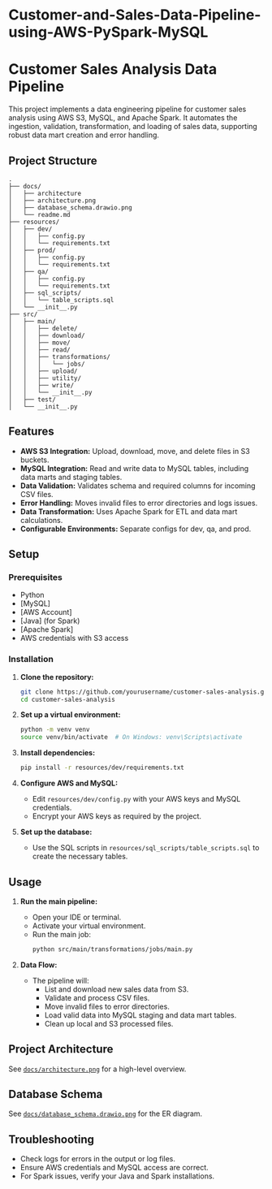 # Customer-and-Sales-Data-Pipeline-using-AWS-PySpark-MySQL

# Customer Sales Analysis Data Pipeline

This project implements a data engineering pipeline for customer sales analysis using AWS S3, MySQL, and Apache Spark. It automates the ingestion, validation, transformation, and loading of sales data, supporting robust data mart creation and error handling.

## Project Structure

```
.
├── docs/
│   ├── architecture
│   ├── architecture.png
│   ├── database_schema.drawio.png
│   └── readme.md
├── resources/
│   ├── dev/
│   │   ├── config.py
│   │   └── requirements.txt
│   ├── prod/
│   │   ├── config.py
│   │   └── requirements.txt
│   ├── qa/
│   │   ├── config.py
│   │   └── requirements.txt
│   ├── sql_scripts/
│   │   └── table_scripts.sql
│   └── __init__.py
├── src/
│   ├── main/
│   │   ├── delete/
│   │   ├── download/
│   │   ├── move/
│   │   ├── read/
│   │   ├── transformations/
│   │   │   └── jobs/
│   │   ├── upload/
│   │   ├── utility/
│   │   ├── write/
│   │   └── __init__.py
│   ├── test/
│   └── __init__.py
```

## Features

- **AWS S3 Integration:** Upload, download, move, and delete files in S3 buckets.
- **MySQL Integration:** Read and write data to MySQL tables, including data marts and staging tables.
- **Data Validation:** Validates schema and required columns for incoming CSV files.
- **Error Handling:** Moves invalid files to error directories and logs issues.
- **Data Transformation:** Uses Apache Spark for ETL and data mart calculations.
- **Configurable Environments:** Separate configs for dev, qa, and prod.

## Setup

### Prerequisites

- Python
- [MySQL]
- [AWS Account]
- [Java] (for Spark)
- [Apache Spark]
- AWS credentials with S3 access

### Installation

1. **Clone the repository:**
   ```sh
   git clone https://github.com/yourusername/customer-sales-analysis.git
   cd customer-sales-analysis
   ```

2. **Set up a virtual environment:**
   ```sh
   python -m venv venv
   source venv/bin/activate  # On Windows: venv\Scripts\activate
   ```

3. **Install dependencies:**
   ```sh
   pip install -r resources/dev/requirements.txt
   ```

4. **Configure AWS and MySQL:**
   - Edit `resources/dev/config.py` with your AWS keys and MySQL credentials.
   - Encrypt your AWS keys as required by the project.

5. **Set up the database:**
   - Use the SQL scripts in `resources/sql_scripts/table_scripts.sql` to create the necessary tables.

## Usage

1. **Run the main pipeline:**
   - Open your IDE or terminal.
   - Activate your virtual environment.
   - Run the main job:
     ```sh
     python src/main/transformations/jobs/main.py
     ```

2. **Data Flow:**
   - The pipeline will:
     - List and download new sales data from S3.
     - Validate and process CSV files.
     - Move invalid files to error directories.
     - Load valid data into MySQL staging and data mart tables.
     - Clean up local and S3 processed files.

## Project Architecture

See [`docs/architecture.png`](docs/architecture.png) for a high-level overview.

## Database Schema

See [`docs/database_schema.drawio.png`](docs/database_schema.drawio.png) for the ER diagram.

## Troubleshooting

- Check logs for errors in the output or log files.
- Ensure AWS credentials and MySQL access are correct.
- For Spark issues, verify your Java and Spark installations.
